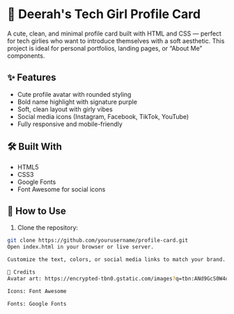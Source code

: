 # 💜 Deerah's Tech Girl Profile Card

A cute, clean, and minimal profile card built with HTML and CSS — perfect for tech girlies who want to introduce themselves with a soft aesthetic. This project is ideal for personal portfolios, landing pages, or “About Me” components.

## ✨ Features

- Cute profile avatar with rounded styling
- Bold name highlight with signature purple
- Soft, clean layout with girly vibes
- Social media icons (Instagram, Facebook, TikTok, YouTube)
- Fully responsive and mobile-friendly

## 🛠️ Built With

- HTML5
- CSS3
- Google Fonts
- Font Awesome for social icons

## 🧰 How to Use

1. Clone the repository:

```bash
git clone https://github.com/yourusername/profile-card.git
Open index.html in your browser or live server.

Customize the text, colors, or social media links to match your brand.

📸 Credits
Avatar art: https://encrypted-tbn0.gstatic.com/images?q=tbn:ANd9GcS0W4oumVeizKcGwVo47-de6tezmbEive0iDg&s

Icons: Font Awesome

Fonts: Google Fonts

